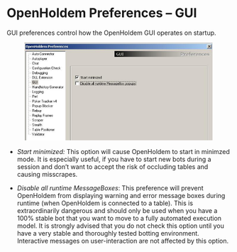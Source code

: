 # OpenHoldem Preferences – GUI

GUI preferences control how the OpenHoldem GUI operates on startup.

<figure>
<img src="Images/preferences_GUI.JPG" />
</figure>

- *Start minimized:* This option will cause OpenHoldem to start in
  minimzed mode. It is especially useful, if you have to start new bots
  during a session and don’t want to accept the risk of occluding tables
  and causing misscrapes.

- *Disable all runtime MessageBoxes*: This preference will prevent
  OpenHoldem from displaying warning and error message boxes during
  runtime (when OpenHoldem is connected to a table). This is
  extraordinarily dangerous and should only be used when you have a 100%
  stable bot that you want to move to a fully automated execution model.
  It is strongly advised that you do not check this option until you
  have a very stable and thoroughly tested botting environment.
  Interactive messages on user-interaction are not affected by this
  option.
